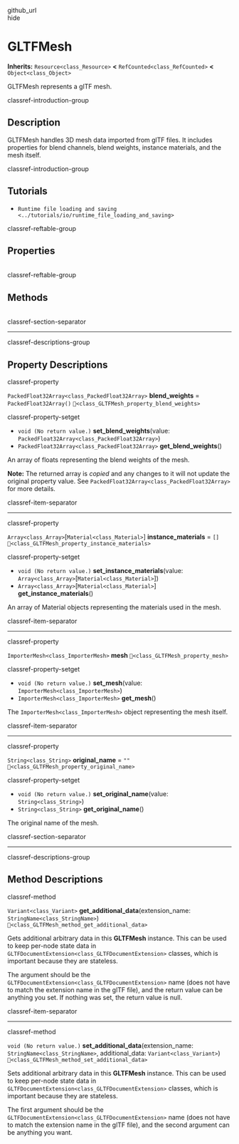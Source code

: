 github\_url  
hide

# GLTFMesh

**Inherits:** `Resource<class_Resource>` **&lt;**
`RefCounted<class_RefCounted>` **&lt;** `Object<class_Object>`

GLTFMesh represents a glTF mesh.

classref-introduction-group

## Description

GLTFMesh handles 3D mesh data imported from glTF files. It includes
properties for blend channels, blend weights, instance materials, and
the mesh itself.

classref-introduction-group

## Tutorials

-   `Runtime file loading and saving <../tutorials/io/runtime_file_loading_and_saving>`

classref-reftable-group

## Properties

<table>
<tbody>
<tr>
</tr>
<tr>
</tr>
<tr>
</tr>
<tr>
</tr>
</tbody>
</table>

classref-reftable-group

## Methods

<table>
<tbody>
<tr>
</tr>
<tr>
</tr>
</tbody>
</table>

classref-section-separator

------------------------------------------------------------------------

classref-descriptions-group

## Property Descriptions

classref-property

`PackedFloat32Array<class_PackedFloat32Array>` **blend\_weights** =
`PackedFloat32Array()` `🔗<class_GLTFMesh_property_blend_weights>`

classref-property-setget

-   `void (No return value.)` **set\_blend\_weights**(value:
    `PackedFloat32Array<class_PackedFloat32Array>`)
-   `PackedFloat32Array<class_PackedFloat32Array>`
    **get\_blend\_weights**()

An array of floats representing the blend weights of the mesh.

**Note:** The returned array is *copied* and any changes to it will not
update the original property value. See
`PackedFloat32Array<class_PackedFloat32Array>` for more details.

classref-item-separator

------------------------------------------------------------------------

classref-property

`Array<class_Array>`\[`Material<class_Material>`\]
**instance\_materials** = `[]`
`🔗<class_GLTFMesh_property_instance_materials>`

classref-property-setget

-   `void (No return value.)` **set\_instance\_materials**(value:
    `Array<class_Array>`\[`Material<class_Material>`\])
-   `Array<class_Array>`\[`Material<class_Material>`\]
    **get\_instance\_materials**()

An array of Material objects representing the materials used in the
mesh.

classref-item-separator

------------------------------------------------------------------------

classref-property

`ImporterMesh<class_ImporterMesh>` **mesh**
`🔗<class_GLTFMesh_property_mesh>`

classref-property-setget

-   `void (No return value.)` **set\_mesh**(value:
    `ImporterMesh<class_ImporterMesh>`)
-   `ImporterMesh<class_ImporterMesh>` **get\_mesh**()

The `ImporterMesh<class_ImporterMesh>` object representing the mesh
itself.

classref-item-separator

------------------------------------------------------------------------

classref-property

`String<class_String>` **original\_name** = `""`
`🔗<class_GLTFMesh_property_original_name>`

classref-property-setget

-   `void (No return value.)` **set\_original\_name**(value:
    `String<class_String>`)
-   `String<class_String>` **get\_original\_name**()

The original name of the mesh.

classref-section-separator

------------------------------------------------------------------------

classref-descriptions-group

## Method Descriptions

classref-method

`Variant<class_Variant>` **get\_additional\_data**(extension\_name:
`StringName<class_StringName>`)
`🔗<class_GLTFMesh_method_get_additional_data>`

Gets additional arbitrary data in this **GLTFMesh** instance. This can
be used to keep per-node state data in
`GLTFDocumentExtension<class_GLTFDocumentExtension>` classes, which is
important because they are stateless.

The argument should be the
`GLTFDocumentExtension<class_GLTFDocumentExtension>` name (does not have
to match the extension name in the glTF file), and the return value can
be anything you set. If nothing was set, the return value is null.

classref-item-separator

------------------------------------------------------------------------

classref-method

`void (No return value.)` **set\_additional\_data**(extension\_name:
`StringName<class_StringName>`, additional\_data:
`Variant<class_Variant>`)
`🔗<class_GLTFMesh_method_set_additional_data>`

Sets additional arbitrary data in this **GLTFMesh** instance. This can
be used to keep per-node state data in
`GLTFDocumentExtension<class_GLTFDocumentExtension>` classes, which is
important because they are stateless.

The first argument should be the
`GLTFDocumentExtension<class_GLTFDocumentExtension>` name (does not have
to match the extension name in the glTF file), and the second argument
can be anything you want.
